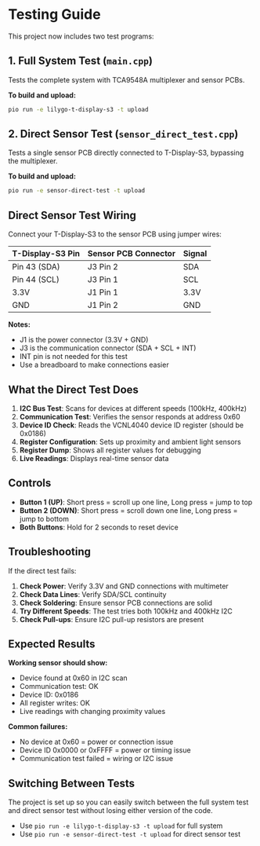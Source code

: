 # Testing Guide

This project now includes two test programs:

## 1. Full System Test (`main.cpp`)
Tests the complete system with TCA9548A multiplexer and sensor PCBs.

**To build and upload:**
```bash
pio run -e lilygo-t-display-s3 -t upload
```

## 2. Direct Sensor Test (`sensor_direct_test.cpp`)
Tests a single sensor PCB directly connected to T-Display-S3, bypassing the multiplexer.

**To build and upload:**
```bash
pio run -e sensor-direct-test -t upload
```

## Direct Sensor Test Wiring

Connect your T-Display-S3 to the sensor PCB using jumper wires:

| T-Display-S3 Pin | Sensor PCB Connector | Signal |
|------------------|---------------------|---------|
| Pin 43 (SDA)     | J3 Pin 2           | SDA     |
| Pin 44 (SCL)     | J3 Pin 1           | SCL     |
| 3.3V             | J1 Pin 1           | 3.3V    |
| GND              | J1 Pin 2           | GND     |

**Notes:**
- J1 is the power connector (3.3V + GND)
- J3 is the communication connector (SDA + SCL + INT)
- INT pin is not needed for this test
- Use a breadboard to make connections easier

## What the Direct Test Does

1. **I2C Bus Test**: Scans for devices at different speeds (100kHz, 400kHz)
2. **Communication Test**: Verifies the sensor responds at address 0x60
3. **Device ID Check**: Reads the VCNL4040 device ID register (should be 0x0186)
4. **Register Configuration**: Sets up proximity and ambient light sensors
5. **Register Dump**: Shows all register values for debugging
6. **Live Readings**: Displays real-time sensor data

## Controls

- **Button 1 (UP)**: Short press = scroll up one line, Long press = jump to top
- **Button 2 (DOWN)**: Short press = scroll down one line, Long press = jump to bottom  
- **Both Buttons**: Hold for 2 seconds to reset device

## Troubleshooting

If the direct test fails:

1. **Check Power**: Verify 3.3V and GND connections with multimeter
2. **Check Data Lines**: Verify SDA/SCL continuity
3. **Check Soldering**: Ensure sensor PCB connections are solid
4. **Try Different Speeds**: The test tries both 100kHz and 400kHz I2C
5. **Check Pull-ups**: Ensure I2C pull-up resistors are present

## Expected Results

**Working sensor should show:**
- Device found at 0x60 in I2C scan
- Communication test: OK
- Device ID: 0x0186
- All register writes: OK
- Live readings with changing proximity values

**Common failures:**
- No device at 0x60 = power or connection issue
- Device ID 0x0000 or 0xFFFF = power or timing issue
- Communication test failed = wiring or I2C issue

## Switching Between Tests

The project is set up so you can easily switch between the full system test and direct sensor test without losing either version of the code.

- Use `pio run -e lilygo-t-display-s3 -t upload` for full system
- Use `pio run -e sensor-direct-test -t upload` for direct sensor test
